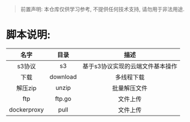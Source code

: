 >  前置声明: 本仓库仅供学习参考, 不提供任何技术支持, 请勿用于非法用途.

# 脚本说明:

|  名字  |  目录  |  描述  |
|:-------:|:-------:|:-------:|
|  s3协议   |   s3  | 基于s3协议实现的云端文件基本操作  |
|  下载     |  download  |  多线程下载  |
|  解压zip  |  unzip  |  批量解压文件  |
|  ftp  |  ftp.go  |  文件上传  |
|  dockerproxy  |  pull  |  文件上传  |